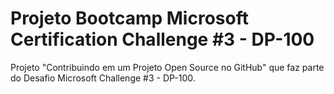 # Projeto Bootcamp Microsoft Certification Challenge #3 - DP-100

Projeto "Contribuindo em um Projeto Open Source no GitHub" que faz parte do Desafio Microsoft Challenge #3 - DP-100.